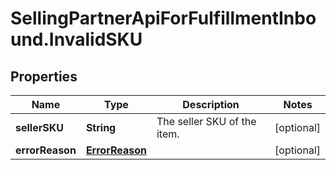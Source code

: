 # SellingPartnerApiForFulfillmentInbound.InvalidSKU

## Properties

Name | Type | Description | Notes
------------ | ------------- | ------------- | -------------
**sellerSKU** | **String** | The seller SKU of the item. | [optional] 
**errorReason** | [**ErrorReason**](ErrorReason.md) |  | [optional] 


